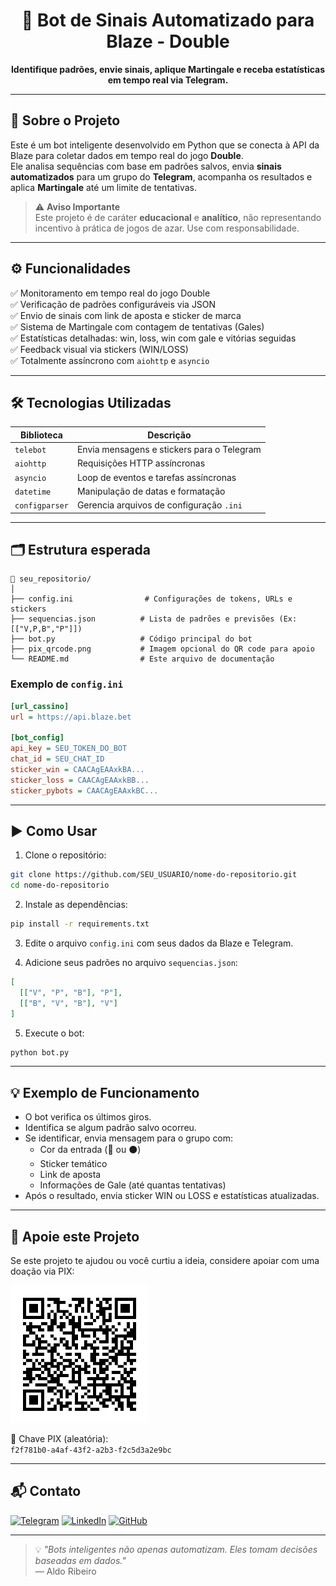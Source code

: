<h1 align="center">🤖 Bot de Sinais Automatizado para Blaze - Double</h1>
<p align="center"><strong>Identifique padrões, envie sinais, aplique Martingale e receba estatísticas em tempo real via Telegram.</strong></p>

---

## 🧠 Sobre o Projeto

Este é um bot inteligente desenvolvido em Python que se conecta à API da Blaze para coletar dados em tempo real do jogo **Double**.  
Ele analisa sequências com base em padrões salvos, envia **sinais automatizados** para um grupo do **Telegram**, acompanha os resultados e aplica **Martingale** até um limite de tentativas.

> ⚠️ **Aviso Importante**  
> Este projeto é de caráter **educacional** e **analítico**, não representando incentivo à prática de jogos de azar. Use com responsabilidade.

---

## ⚙️ Funcionalidades

✅ Monitoramento em tempo real do jogo Double  
✅ Verificação de padrões configuráveis via JSON  
✅ Envio de sinais com link de aposta e sticker de marca  
✅ Sistema de Martingale com contagem de tentativas (Gales)  
✅ Estatísticas detalhadas: win, loss, win com gale e vitórias seguidas  
✅ Feedback visual via stickers (WIN/LOSS)  
✅ Totalmente assíncrono com `aiohttp` e `asyncio`

---

## 🛠️ Tecnologias Utilizadas

| Biblioteca     | Descrição                                |
|----------------|--------------------------------------------|
| `telebot`      | Envia mensagens e stickers para o Telegram |
| `aiohttp`      | Requisições HTTP assíncronas               |
| `asyncio`      | Loop de eventos e tarefas assíncronas      |
| `datetime`     | Manipulação de datas e formatação          |
| `configparser` | Gerencia arquivos de configuração `.ini`   |

---

## 🗂️ Estrutura esperada

```
📁 seu_repositorio/
│
├── config.ini                # Configurações de tokens, URLs e stickers
├── sequencias.json          # Lista de padrões e previsões (Ex: [["V,P,B","P"]])
├── bot.py                   # Código principal do bot
├── pix_qrcode.png           # Imagem opcional do QR code para apoio
└── README.md                # Este arquivo de documentação
```

### Exemplo de `config.ini`

```ini
[url_cassino]
url = https://api.blaze.bet

[bot_config]
api_key = SEU_TOKEN_DO_BOT
chat_id = SEU_CHAT_ID
sticker_win = CAACAgEAAxkBA...
sticker_loss = CAACAgEAAxkBB...
sticker_pybots = CAACAgEAAxkBC...
```

---

## ▶️ Como Usar

1. Clone o repositório:
```bash
git clone https://github.com/SEU_USUARIO/nome-do-repositorio.git
cd nome-do-repositorio
```

2. Instale as dependências:
```bash
pip install -r requirements.txt
```

3. Edite o arquivo `config.ini` com seus dados da Blaze e Telegram.

4. Adicione seus padrões no arquivo `sequencias.json`:
```json
[
  [["V", "P", "B"], "P"],
  [["B", "V", "B"], "V"]
]
```

5. Execute o bot:
```bash
python bot.py
```

---

## 💡 Exemplo de Funcionamento

- O bot verifica os últimos giros.
- Identifica se algum padrão salvo ocorreu.
- Se identificar, envia mensagem para o grupo com:
  - Cor da entrada (🔴 ou ⚫️)
  - Sticker temático
  - Link de aposta
  - Informações de Gale (até quantas tentativas)
- Após o resultado, envia sticker WIN ou LOSS e estatísticas atualizadas.

---

## 💸 Apoie este Projeto

Se este projeto te ajudou ou você curtiu a ideia, considere apoiar com uma doação via PIX:

<p align="lefth">
  <img src="https://raw.githubusercontent.com/aldorip/api_resultados_blaze/refs/heads/main/pix_qrcode.png" alt="QR Code PIX" width="220"/>
</p>

📌 Chave PIX (aleatória):  
`f2f781b0-a4af-43f2-a2b3-f2c5d3a2e9bc`

---

## 📬 Contato

[![Telegram](https://img.shields.io/badge/Telegram-2CA5E0?style=flat&logo=telegram&logoColor=white)](https://t.me/aldorip)
[![LinkedIn](https://img.shields.io/badge/LinkedIn-0077B5?style=flat&logo=linkedin&logoColor=white)](https://linkedin.com/in/aldo-ribeiro-7b61a646)
[![GitHub](https://img.shields.io/badge/GitHub-181717?style=flat&logo=github&logoColor=white)](https://github.com/aldorip)

---

> 💡 *"Bots inteligentes não apenas automatizam. Eles tomam decisões baseadas em dados."*  
> — Aldo Ribeiro
